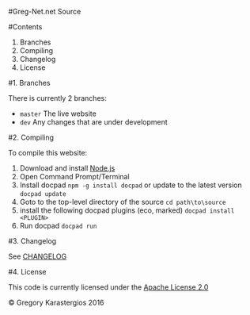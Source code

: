#Greg-Net.net Source

#Contents

1. Branches
2. Compiling
3. Changelog
4. License

#1. Branches

There is currently 2 branches:

* `master` The live website
* `dev` Any changes that are under development

#2. Compiling

To compile this website:

1. Download and install [Node.js](http://nodejs.org)
2. Open Command Prompt/Terminal
3. Install docpad `npm -g install docpad` or update to the latest version `docpad update`
4. Goto to the top-level directory of the source `cd path\to\source`
5. install the following docpad plugins (eco, marked) `docpad install <PLUGIN>`
6. Run docpad `docpad run`

#3. Changelog

See [CHANGELOG](CHANGELOG.md)

#4. License

This code is currently licensed under the [Apache License 2.0](http://www.apache.org/licenses/LICENSE-2.0.html)


&copy; Gregory Karastergios 2016